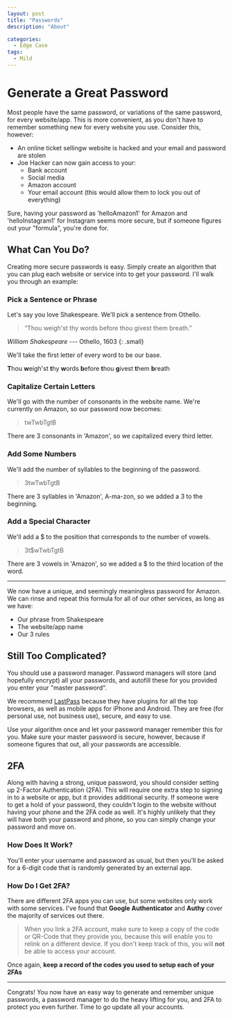```yaml
---
layout: post
title: "Passwords"
description: "About"

categories:
  - Edge Case
tags:
  - Mild
---
```


# Generate a Great Password

Most people have the same password, or variations of the same password, for every website/app. This is more convenient, as you don't have to remember something new for every website you use. Consider this, however:

* An online ticket sellingw website is hacked and your email and password are stolen
* Joe Hacker can now gain access to your:
    * Bank account
    * Social media
    * Amazon account
    * Your email account (this would allow them to lock you out of everything)

Sure, having your password as 'helloAmazon1' for Amazon and 'helloInstagram1' for Instagram seems more secure, but if someone figures out your "formula", you're done for.

## What Can You Do?

Creating more secure passwords is easy. Simply create an algorithm that you can plug each website or service into to get your password. I'll walk you through an example:

### Pick a Sentence or Phrase

Let's say you love Shakespeare. We'll pick a sentence from Othello.

>  “Thou weigh'st thy words before thou givest them breath.”

<cite>William Shakespeare</cite> --- Othello, 1603
{: .small}

We'll take the first letter of every word to be our base.

**T**hou **w**eigh'st **t**hy **w**ords **b**efore **t**hou **g**ivest **t**hem **b**reath

### Capitalize Certain Letters

We'll go with the number of consonants in the website name. We're currently on Amazon, so our password now becomes:

> twTwbTgtB

There are 3 consonants in 'Amazon', so we capitalized every third letter.

### Add Some Numbers

We'll add the number of syllables to the beginning of the password.

> 3twTwbTgtB

There are 3 syllables in 'Amazon', A-ma-zon, so we added a 3 to the beginning.

### Add a Special Character

We'll add a $ to the position that corresponds to the number of vowels.

> 3t$wTwbTgtB

There are 3 vowels in 'Amazon', so we added a $ to the third location of the word.

---

We now have a unique, and seemingly meaningless password for Amazon. We can rinse and repeat this formula for all of our other services, as long as we have:

* Our phrase from Shakespeare
* The website/app name
* Our 3 rules

## Still Too Complicated?

You should use a password manager. Password managers will store (and hopefully encrypt) all your passwords, and autofill these for you provided you enter your "master password".

We recommend [LastPass](https://www.lastpass.com/business-password-manager) because they have plugins for all the top browsers, as well as mobile apps for iPhone and Android. They are free (for personal use, not business use), secure, and easy to use.

Use your algorithm once and let your password manager remember this for you. Make sure your master password is secure, however, because if someone figures that out, all your passwords are accessible.

## 2FA

Along with having a strong, unique password, you should consider setting up 2-Factor Authentication (2FA). This will require one extra step to signing in to a website or app, but it provides additional security. If someone were to get a hold of your password, they couldn't login to the website without having your phone and the 2FA code as well. It's highly unlikely that they will have both your password and phone, so you can simply change your password and move on.

### How Does It Work?

You'll enter your username and password as usual, but then you'll be asked for a 6-digit code that is randomly generated by an external app.

### How Do I Get 2FA?

There are different 2FA apps you can use, but some websites only work with some services. I've found that **Google Authenticator** and **Authy** cover the majority of services out there.

> When you link a 2FA account, make sure to keep a copy of the code or QR-Code that they provide you, because this will enable you to relink on a different device. If you don't keep track of this, you will **not** be able to access your account.

Once again, **keep a record of the codes you used to setup each of your 2FAs**

---

Congrats! You now have an easy way to generate and remember unique passwords, a password manager to do the heavy lifting for you, and 2FA to protect you even further. Time to go update all your accounts.
